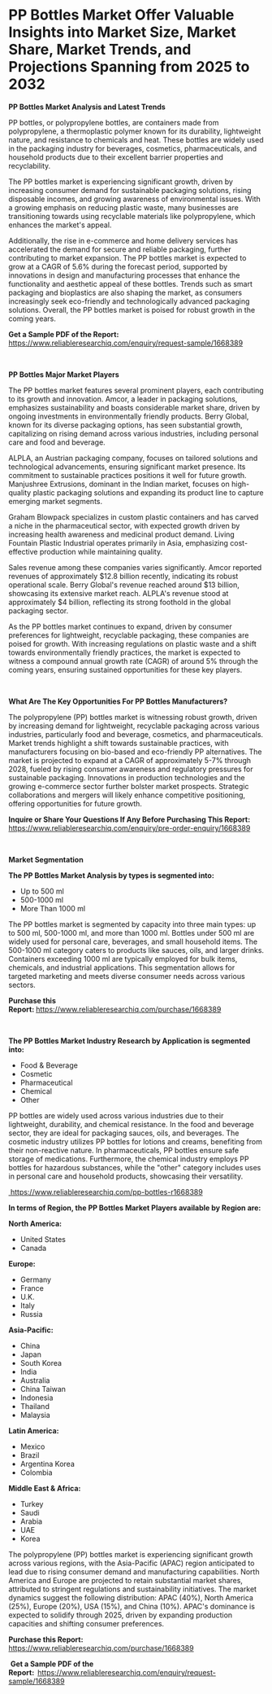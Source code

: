 <p><h1>PP Bottles Market Offer Valuable Insights into Market Size, Market Share, Market Trends, and Projections Spanning from 2025 to 2032</h1></p><p><strong>PP Bottles Market Analysis and Latest Trends</strong></p>
<p><p>PP bottles, or polypropylene bottles, are containers made from polypropylene, a thermoplastic polymer known for its durability, lightweight nature, and resistance to chemicals and heat. These bottles are widely used in the packaging industry for beverages, cosmetics, pharmaceuticals, and household products due to their excellent barrier properties and recyclability.</p><p>The PP bottles market is experiencing significant growth, driven by increasing consumer demand for sustainable packaging solutions, rising disposable incomes, and growing awareness of environmental issues. With a growing emphasis on reducing plastic waste, many businesses are transitioning towards using recyclable materials like polypropylene, which enhances the market's appeal.</p><p>Additionally, the rise in e-commerce and home delivery services has accelerated the demand for secure and reliable packaging, further contributing to market expansion. The PP bottles market is expected to grow at a CAGR of 5.6% during the forecast period, supported by innovations in design and manufacturing processes that enhance the functionality and aesthetic appeal of these bottles. Trends such as smart packaging and bioplastics are also shaping the market, as consumers increasingly seek eco-friendly and technologically advanced packaging solutions. Overall, the PP bottles market is poised for robust growth in the coming years.</p></p>
<p><strong>Get a Sample PDF of the Report:&nbsp;</strong> <a href="https://www.reliableresearchiq.com/enquiry/request-sample/1668389?utm_campaign=3177&utm_medium=2&utm_source=Github&utm_content=ia&utm_term=19042025&utm_id=pp-bottles">https://www.reliableresearchiq.com/enquiry/request-sample/1668389</a></p>
<p>&nbsp;</p>
<p><strong>PP Bottles Major Market Players</strong></p>
<p><p>The PP bottles market features several prominent players, each contributing to its growth and innovation. Amcor, a leader in packaging solutions, emphasizes sustainability and boasts considerable market share, driven by ongoing investments in environmentally friendly products. Berry Global, known for its diverse packaging options, has seen substantial growth, capitalizing on rising demand across various industries, including personal care and food and beverage.</p><p>ALPLA, an Austrian packaging company, focuses on tailored solutions and technological advancements, ensuring significant market presence. Its commitment to sustainable practices positions it well for future growth. Manjushree Extrusions, dominant in the Indian market, focuses on high-quality plastic packaging solutions and expanding its product line to capture emerging market segments.</p><p>Graham Blowpack specializes in custom plastic containers and has carved a niche in the pharmaceutical sector, with expected growth driven by increasing health awareness and medicinal product demand. Living Fountain Plastic Industrial operates primarily in Asia, emphasizing cost-effective production while maintaining quality.</p><p>Sales revenue among these companies varies significantly. Amcor reported revenues of approximately $12.8 billion recently, indicating its robust operational scale. Berry Global's revenue reached around $13 billion, showcasing its extensive market reach. ALPLA's revenue stood at approximately $4 billion, reflecting its strong foothold in the global packaging sector. </p><p>As the PP bottles market continues to expand, driven by consumer preferences for lightweight, recyclable packaging, these companies are poised for growth. With increasing regulations on plastic waste and a shift towards environmentally friendly practices, the market is expected to witness a compound annual growth rate (CAGR) of around 5% through the coming years, ensuring sustained opportunities for these key players.</p></p>
<p>&nbsp;</p>
<p><strong>What Are The Key Opportunities For PP Bottles Manufacturers?</strong></p>
<p><p>The polypropylene (PP) bottles market is witnessing robust growth, driven by increasing demand for lightweight, recyclable packaging across various industries, particularly food and beverage, cosmetics, and pharmaceuticals. Market trends highlight a shift towards sustainable practices, with manufacturers focusing on bio-based and eco-friendly PP alternatives. The market is projected to expand at a CAGR of approximately 5-7% through 2028, fueled by rising consumer awareness and regulatory pressures for sustainable packaging. Innovations in production technologies and the growing e-commerce sector further bolster market prospects. Strategic collaborations and mergers will likely enhance competitive positioning, offering opportunities for future growth.</p></p>
<p><strong>Inquire or Share Your Questions If Any Before Purchasing This Report:</strong> <a href="https://www.reliableresearchiq.com/enquiry/pre-order-enquiry/1668389?utm_campaign=3177&utm_medium=2&utm_source=Github&utm_content=ia&utm_term=19042025&utm_id=pp-bottles">https://www.reliableresearchiq.com/enquiry/pre-order-enquiry/1668389</a></p>
<p>&nbsp;</p>
<p><strong>Market Segmentation</strong></p>
<p><strong>The PP Bottles Market Analysis by types is segmented into:</strong></p>
<p><ul><li>Up to 500 ml</li><li>500-1000 ml</li><li>More Than 1000 ml</li></ul></p>
<p><p>The PP bottles market is segmented by capacity into three main types: up to 500 ml, 500-1000 ml, and more than 1000 ml. Bottles under 500 ml are widely used for personal care, beverages, and small household items. The 500-1000 ml category caters to products like sauces, oils, and larger drinks. Containers exceeding 1000 ml are typically employed for bulk items, chemicals, and industrial applications. This segmentation allows for targeted marketing and meets diverse consumer needs across various sectors.</p></p>
<p><strong>Purchase this Report:&nbsp;</strong><a href="https://www.reliableresearchiq.com/purchase/1668389?utm_campaign=3177&utm_medium=2&utm_source=Github&utm_content=ia&utm_term=19042025&utm_id=pp-bottles">https://www.reliableresearchiq.com/purchase/1668389</a></p>
<p>&nbsp;</p>
<p><strong>The PP Bottles Market Industry Research by Application is segmented into:</strong></p>
<p><ul><li>Food & Beverage</li><li>Cosmetic</li><li>Pharmaceutical</li><li>Chemical</li><li>Other</li></ul></p>
<p><p>PP bottles are widely used across various industries due to their lightweight, durability, and chemical resistance. In the food and beverage sector, they are ideal for packaging sauces, oils, and beverages. The cosmetic industry utilizes PP bottles for lotions and creams, benefiting from their non-reactive nature. In pharmaceuticals, PP bottles ensure safe storage of medications. Furthermore, the chemical industry employs PP bottles for hazardous substances, while the "other" category includes uses in personal care and household products, showcasing their versatility.</p></p>
<p><a href="https://www.reliableresearchiq.com/pp-bottles-r1668389?utm_campaign=3177&utm_medium=2&utm_source=Github&utm_content=ia&utm_term=19042025&utm_id=pp-bottles">&nbsp;https://www.reliableresearchiq.com/pp-bottles-r1668389</a></p>
<p><strong>In terms of Region, the PP Bottles Market Players available by Region are:</strong></p>
<p>
    <p> <strong> North America: </strong>
        <ul>
            <li>United States</li>
            <li>Canada</li>
        </ul>
        </p> 
    <p> <strong> Europe: </strong>
        <ul>
            <li>Germany</li>
            <li>France</li>
            <li>U.K.</li>
            <li>Italy</li>
            <li>Russia</li>
        </ul>
        </p> 
    <p> <strong> Asia-Pacific: </strong>
        <ul>
            <li>China</li>
            <li>Japan</li>
            <li>South Korea</li>
            <li>India</li>
            <li>Australia</li>
            <li>China Taiwan</li>
            <li>Indonesia</li>
            <li>Thailand</li>
            <li>Malaysia</li>
        </ul>
        </p> 
    <p> <strong> Latin America: </strong>
        <ul>
            <li>Mexico</li>
            <li>Brazil</li>
            <li>Argentina Korea</li>
            <li>Colombia</li>
        </ul>
        </p> 
    <p> <strong> Middle East & Africa: </strong>
        <ul>
            <li>Turkey</li>
            <li>Saudi</li>
            <li>Arabia</li>
            <li>UAE</li>
            <li>Korea</li>
        </ul>
    </p>
    </p>
<p><p>The polypropylene (PP) bottles market is experiencing significant growth across various regions, with the Asia-Pacific (APAC) region anticipated to lead due to rising consumer demand and manufacturing capabilities. North America and Europe are projected to retain substantial market shares, attributed to stringent regulations and sustainability initiatives. The market dynamics suggest the following distribution: APAC (40%), North America (25%), Europe (20%), USA (15%), and China (10%). APAC's dominance is expected to solidify through 2025, driven by expanding production capacities and shifting consumer preferences.</p></p>
<p><strong>Purchase this Report: </strong><a href="https://www.reliableresearchiq.com/purchase/1668389?utm_campaign=3177&utm_medium=2&utm_source=Github&utm_content=ia&utm_term=19042025&utm_id=pp-bottles">https://www.reliableresearchiq.com/purchase/1668389</a></p>
<p>&nbsp;<strong>Get a Sample PDF of the Report:&nbsp;&nbsp;</strong><a href="https://www.reliableresearchiq.com/enquiry/request-sample/1668389?utm_campaign=3177&utm_medium=2&utm_source=Github&utm_content=ia&utm_term=19042025&utm_id=pp-bottles">https://www.reliableresearchiq.com/enquiry/request-sample/1668389</a></p>
<p><strong></strong></p>
<p><p></p><p></p><p></p></p>